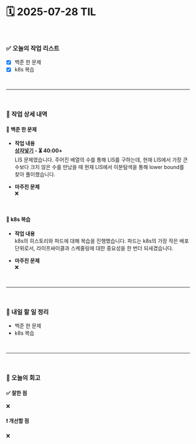 # 🗓️ 2025-07-28 TIL

<br>

### ✅ 오늘의 작업 리스트  
- [x] 백준 한 문제
- [x] k8s 복습

<br>

---

<br>

### 📌 작업 상세 내역  

#### 🔹 백준 한 문제
- **작업 내용**<br>
**[상자넣기](https://www.acmicpc.net/problem/1965) - ⏳ 40:00+**<br>
LIS 문제였습니다. 주어진 배열의 수를 통해 LIS를 구하는데, 현재 LIS에서 가장 큰 수보다 크지 않은 수를 만났을 때 현재 LIS에서 이분탐색을 통해 lower bound를 찾아 풀이했습니다.

- **마주친 문제**<br>
❌

<br>

#### 🔹 k8s 복습
- **작업 내용**<br>
k8s의 히스토리와 파드에 대해 복습을 진행했습니다. 파드는 k8s의 가장 작은 배포단위로서, 라이프싸이클과 스케줄링에 대한 중요성을 한 번더 되새겼습니다.

- **마주친 문제**<br>
❌

<br>

---

<br>

### 🚀 내일 할 일 정리  

- 백준 한 문제
- k8s 복습

<br>

---

<br>

### 🧐 오늘의 회고  

#### ✅ 잘한 점
❌

#### ❗ 개선할 점
❌

<br><br><br>